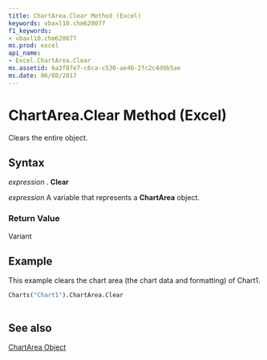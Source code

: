```yaml
---
title: ChartArea.Clear Method (Excel)
keywords: vbaxl10.chm620077
f1_keywords:
- vbaxl10.chm620077
ms.prod: excel
api_name:
- Excel.ChartArea.Clear
ms.assetid: 6a3f87e7-c6ca-c530-ae46-2fc2c4d9b5ae
ms.date: 06/08/2017
---
```



# ChartArea.Clear Method (Excel)

Clears the entire object.


## Syntax

 _expression_ . **Clear**

 _expression_ A variable that represents a **ChartArea** object.


### Return Value

Variant


## Example

This example clears the chart area (the chart data and formatting) of Chart1.


```vb
Charts("Chart1").ChartArea.Clear 
 

```


## See also


[ChartArea Object](Excel.ChartArea(objec).md)

